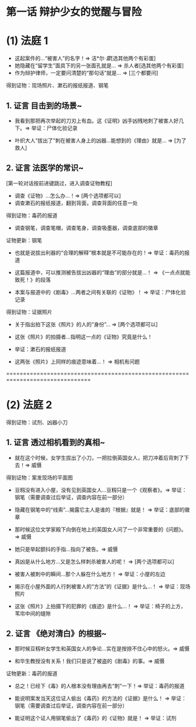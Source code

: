 # 第一话 辩护少女的觉醒与冒险

# (1) 法庭 1

* 这起案件的...“被害人”的名字！=> 洁*尔·*雷*[选其他两个有彩蛋]
* 她隐藏在“留学生”面具下的另一张面孔就是... => 杀人者[选其他两个有彩蛋]
* 作为辩护律师，一定要问清楚的“那句话”就是... => [三个都要问]

得到证物：现场照片、漱石的报纸报道、钢笔

## 1. 证言 目击到的场景~

* 我看到那把再次举起的刀刃上有血。这《证明》凶手凶残地刺了被害人好几下。=> 举证：尸体化验记录

* 叶织大人“拔出了”刺在被害人身上的凶器...能想到的《理由》就是... => [为了救人]

## 2. 证言 法医学的常识~

[第一轮对话按前进键跳过，进入调查证物教程]

* 调查《证物》...怎么办...！=> [两个选项都可以]
* 调查漱石的报纸报道，翻到背面，调查背面的任意一处

得到证物：毒药的报道

* 调查钢笔，调查笔帽，调查笔身，调查吸墨器，调查底部的徽章

证物更新：钢笔

* 也就是说拔出利器的“合理的解释”根本就是不可能存在的！=> 举证：毒药的报道

* 这篇报道中，可以推测被告拔出凶器的“理由”的部分就是...！ => 《一点点就能致死！》的段落

* 本案与报道中的《剧毒》...两者之间有关联的《证物》！ => 举证：尸体化验记录

得到证物：证据照片

* 关于指出拍下这张《照片》的人的“身份”... => [两个选项都可以]

* 这张《照片》的拍摄者...指明这一点的《证物》究竟是什么！

* 举证：漱石的报纸报道

* 这两张《照片》上同样的痕迹意味着...！ => 相机有问题



===============================================================================
# (2) 法庭 2

得到证物：试剂、凶器小刀

## 1. 证言 透过相机看到的真相~

* 就在这个时候，女学生拔出了小刀，一把拉倒英国女人，把刀冲着后背刺了下去！=> 威慑

得到证物：案发现场的平面图

* 豆籾没有进入小屋，没有见到英国女人...豆籾只是一个《观察者》。=> 举证：钢笔（需要调查过后举证，调查内容在前一部分）

* 隐藏在钢笔中的“线索”...揭露它主人是谁的『根据』就是！ => 举证：底部的徽章

* 那时候这位文学家殿下向倒在地上的英国女人问了一个非常重要的《问题》。=> 威慑

* 她只是举起颤抖的手指...指向了被告。=> 威慑

* 真凶是从什么地方...又是怎么样刺杀被害人的呢！ => [两个选项都可以]

* 被害人被刺中的瞬间...那个人躲在什么地方！ => 举证：小屋的左边

* 揭示在小屋外面的人行刺被害人的“方法”的《证据》是什么...！ => 举证：现场照片

* 这张《照片》上拍摄下的犯罪的《痕迹》是什么...！ => 举证：椅子的上方，苇帘中间的缝隙


## 2. 证言 《绝对清白》的根据~

* 那时候豆籾听女学生和英国女人的争论...实在是按捺不住心中的怒火。=> 威慑

* 和华生教授没有关系！我们只是说了被盗的《剧毒》的事。=> 威慑

证物更新：毒药的报道

* 总之！已经下《毒》的人根本没有理由再去“刺”一下！=> 举证：毒药的报道

* 能说明案发当天这位证人偷出《毒药》的方法的《证据》是什么！ => 举证：钢笔（需要调查过后举证，调查内容在前一部分）

* 能证明这个证人用钢笔偷出了《毒药》的《证物》就是！ => 举证：试剂



